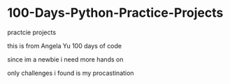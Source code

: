 # 100-Days-Python-Practice-Projects
 practcie projects

 this is from Angela Yu 100 days of code 

 since im a newbie i need more hands on

 only challenges i found is my procastination
